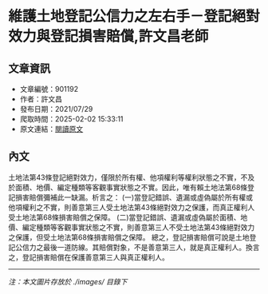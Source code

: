 # 維護土地登記公信力之左右手－登記絕對效力與登記損害賠償,許文昌老師

## 文章資訊
- 文章編號：901192
- 作者：許文昌
- 發布日期：2021/07/29
- 爬取時間：2025-02-02 15:33:11
- 原文連結：[閱讀原文](https://real-estate.get.com.tw/Columns/detail.aspx?no=901192)

## 內文
土地法第43條登記絕對效力，僅限於所有權、他項權利等權利狀態之不實，不及於面積、地價、編定種類等客觀事實狀態之不實。因此，唯有賴土地法第68條登記損害賠償彌補此一缺漏。析言之：
(一)當登記錯誤、遺漏或虛偽屬於所有權或他項權利之不實，則善意第三人受土地法第43條絕對效力之保護，而真正權利人受土地法第68條損害賠償之保障。
(二)當登記錯誤、遺漏或虛偽屬於面積、地價、編定種類等客觀事實狀態之不實，則善意第三人不受土地法第43條絕對效力之保護，但受土地法第68條損害賠償之保障。
總之，登記損害賠償可說是土地登記公信力之最後一道防線。其賠償對象，不是善意第三人，就是真正權利人。換言之，登記損害賠償在保護善意第三人與真正權利人。

---
*注：本文圖片存放於 ./images/ 目錄下*
